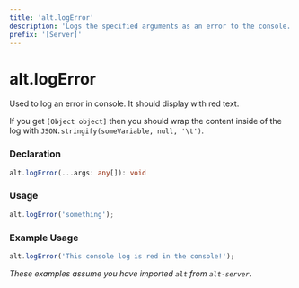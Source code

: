 ```yaml
---
title: 'alt.logError'
description: 'Logs the specified arguments as an error to the console.'
prefix: '[Server]'
---
```


# alt.logError

Used to log an error in console. It should display with red text.

If you get `[Object object]` then you should wrap the content inside of the log with `JSON.stringify(someVariable, null, '\t')`.

### Declaration

```typescript
alt.logError(...args: any[]): void
```

### Usage

```js
alt.logError('something');
```

### Example Usage

```js
alt.logError('This console log is red in the console!');
```

_These examples assume you have imported `alt` from `alt-server`._